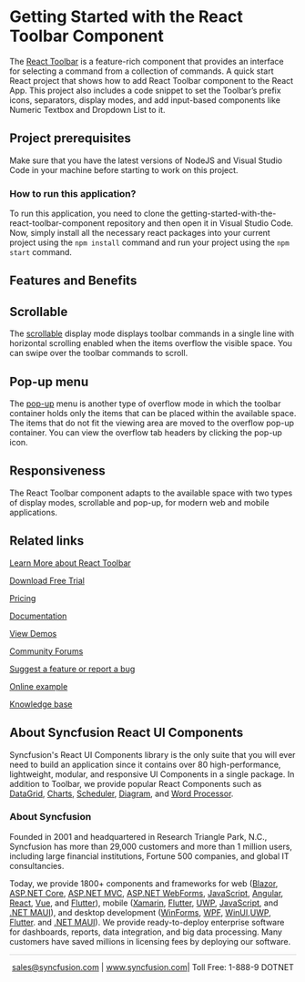 # Getting Started with the React Toolbar Component

The [React Toolbar](https://www.syncfusion.com/react-components/react-toolbar?utm_source=github&utm_medium=listing&utm_campaign=react-toolbar-github-samples) is a feature-rich component that provides an interface for selecting a command from a collection of commands. A quick start React project that shows how to add React Toolbar component to the React App. This project also includes a code snippet to set the Toolbar’s prefix icons, separators, display modes, and add input-based components like Numeric Textbox and Dropdown List to it.

## Project prerequisites

Make sure that you have the latest versions of NodeJS and Visual Studio Code in your machine before starting to work on this project.


### How to run this application?

To run this application, you need to clone the getting-started-with-the-react-toolbar-component repository and then open it in Visual Studio Code. Now, simply install all the necessary react packages into your current project using the `npm install` command and run your project using the `npm start` command.

## Features and Benefits

## Scrollable

The [scrollable](https://ej2.syncfusion.com/react/documentation/toolbar/responsive-mode/#scrollable?utm_source=github&utm_medium=listing&utm_campaign=react-toolbar-github-samples) display mode displays toolbar commands in a single line with horizontal scrolling enabled when the items overflow the visible space. You can swipe over the toolbar commands to scroll.

## Pop-up menu

The [pop-up](https://ej2.syncfusion.com/react/documentation/toolbar/responsive-mode/#popup?utm_source=github&utm_medium=listing&utm_campaign=react-toolbar-github-samples) menu is another type of overflow mode in which the toolbar container holds only the items that can be placed within the available space. The items that do not fit the viewing area are moved to the overflow pop-up container. You can view the overflow tab headers by clicking the pop-up icon.

## Responsiveness

The React Toolbar component adapts to the available space with two types of display modes, scrollable and pop-up, for modern web and mobile applications.

## Related links
[Learn More about React Toolbar](https://www.syncfusion.com/react-components/react-toolbar?utm_source=github&utm_medium=listing&utm_campaign=react-toolbar-github-samples)

[Download Free Trial](https://www.syncfusion.com/downloads/react/confirm?utm_source=github&utm_medium=listing&utm_campaign=react-toolbar-github-samples)

[Pricing](https://www.syncfusion.com/sales/teamlicense?utm_source=github&utm_medium=listing&utm_campaign=react-toolbar-github-samples)

[Documentation](https://ej2.syncfusion.com/react/documentation/toolbar/getting-started?utm_source=github&utm_medium=listing&utm_campaign=react-toolbar-github-samples)

[View Demos](https://github.com/SyncfusionExamples/getting-started-with-the-react-toolbar-component?utm_source=github&utm_medium=listing&utm_campaign=react-toolbar-github-samples)

[Community Forums](https://www.syncfusion.com/forums/react-components?utm_source=github&utm_medium=listing&utm_campaign=react-toolbar-github-samples)

[Suggest a feature or report a bug](https://www.syncfusion.com/feedback/react-components?utm_source=github&utm_medium=listing&utm_campaign=react-toolbar-github-samples)

[Online example](https://ej2.syncfusion.com/react/demos/#/material/toolbar/default?utm_source=github&utm_medium=listing&utm_campaign=react-toolbar-github-samples)

[Knowledge base](https://support.syncfusion.com/kb/web/category/72?utm_source=github&utm_medium=listing&utm_campaign=react-toolbar-github-samples)


## About Syncfusion React UI Components
Syncfusion's React UI Components library is the only suite that you will ever need to build an application since it contains over 80 high-performance, lightweight, modular, and responsive UI Components in a single package. In addition to Toolbar, we provide popular React Components such as [DataGrid](https://www.syncfusion.com/react-components/react-data-grid?utm_source=github&utm_medium=listing&utm_campaign=react-toolbar-github-samples), [Charts](https://www.syncfusion.com/react-components/react-charts?utm_source=github&utm_medium=listing&utm_campaign=react-toolbar-github-samples), [Scheduler](https://www.syncfusion.com/react-components/react-scheduler?utm_source=github&utm_medium=listing&utm_campaign=react-toolbar-github-samples), [Diagram](https://www.syncfusion.com/react-components/react-diagram?utm_source=github&utm_medium=listing&utm_campaign=react-toolbar-github-samples), and [Word Processor](https://www.syncfusion.com/react-components/react-word-processor?utm_source=github&utm_medium=listing&utm_campaign=react-toolbar-github-samples).

### About Syncfusion
Founded in 2001 and headquartered in Research Triangle Park, N.C., Syncfusion has more than 29,000 customers and more than 1 million users, including large financial institutions, Fortune 500 companies, and global IT consultancies.

Today, we provide 1800+ components and frameworks for web ([Blazor](https://www.syncfusion.com/blazor-components?utm_source=github&utm_medium=listing&utm_campaign=react-toolbar-github-samples), [ASP.NET Core](https://www.syncfusion.com/aspnet-core-ui-controls?utm_source=github&utm_medium=listing&utm_campaign=react-toolbar-github-samples), [ASP.NET MVC](https://www.syncfusion.com/aspnet-mvc-ui-controls?utm_source=github&utm_medium=listing&utm_campaign=react-toolbar-github-samples), [ASP.NET WebForms](https://www.syncfusion.com/jquery/aspnet-webforms-ui-controls?utm_source=github&utm_medium=listing&utm_campaign=react-toolbar-github-samples), [JavaScript](https://www.syncfusion.com/javascript-ui-controls?utm_source=github&utm_medium=listing&utm_campaign=react-toolbar-github-samples), [Angular](https://www.syncfusion.com/angular-components?utm_source=github&utm_medium=listing&utm_campaign=react-toolbar-github-samples), [React](https://www.syncfusion.com/react-components?utm_source=github&utm_medium=listing&utm_campaign=react-toolbar-github-samples), [Vue](https://www.syncfusion.com/vue-components?utm_source=github&utm_medium=listing&utm_campaign=react-toolbar-github-samples), and [Flutter](https://www.syncfusion.com/flutter-widgets?utm_source=github&utm_medium=listing&utm_campaign=react-toolbar-github-samples)), mobile ([Xamarin](https://www.syncfusion.com/xamarin-ui-controls?utm_source=github&utm_medium=listing&utm_campaign=react-toolbar-github-samples), [Flutter](https://www.syncfusion.com/flutter-widgets?utm_source=github&utm_medium=listing&utm_campaign=react-toolbar-github-samples), [UWP](https://www.syncfusion.com/uwp-ui-controls?utm_source=github&utm_medium=listing&utm_campaign=react-toolbar-github-samples), [JavaScript](https://www.syncfusion.com/javascript-ui-controls?utm_source=github&utm_medium=listing&utm_campaign=react-toolbar-github-samples), and [.NET MAUI](https://www.syncfusion.com/maui-controls?utm_source=github&utm_medium=listing&utm_campaign=react-toolbar-github-samples)), and desktop development ([WinForms](https://www.syncfusion.com/winforms-ui-controls?utm_source=github&utm_medium=listing&utm_campaign=react-toolbar-github-samples), [WPF](https://www.syncfusion.com/wpf-controls?utm_source=github&utm_medium=listing&utm_campaign=react-toolbar-github-samples), [WinUI](https://www.syncfusion.com/winui-controls?utm_source=github&utm_medium=listing&utm_campaign=react-toolbar-github-samples),[UWP](https://www.syncfusion.com/uwp-ui-controls?utm_source=github&utm_medium=listing&utm_campaign=react-toolbar-github-samples), [Flutter](https://www.syncfusion.com/flutter-widgets?utm_source=github&utm_medium=listing&utm_campaign=react-toolbar-github-samples). and [.NET MAUI](https://www.syncfusion.com/maui-controls?utm_source=github&utm_medium=listing&utm_campaign=react-toolbar-github-samples)). We provide ready-to-deploy enterprise software for dashboards, reports, data integration, and big data processing. Many customers have saved millions in licensing fees by deploying our software.

<hr style="height:0.3px;border:none;color:lightgrey;background-color:lightgrey;" />

<p align="center">
<a href="mailto:sales@syncfusion.com?Subject=Syncfusion React Toolbar - GitHub" target="_top">sales@syncfusion.com</a> | <a href="https://www.syncfusion.com?utm_source=github&utm_medium=listing&utm_campaign=react-toolbar-github-samples">www.syncfusion.com</a>| Toll Free: 1-888-9 DOTNET <br>
</p>